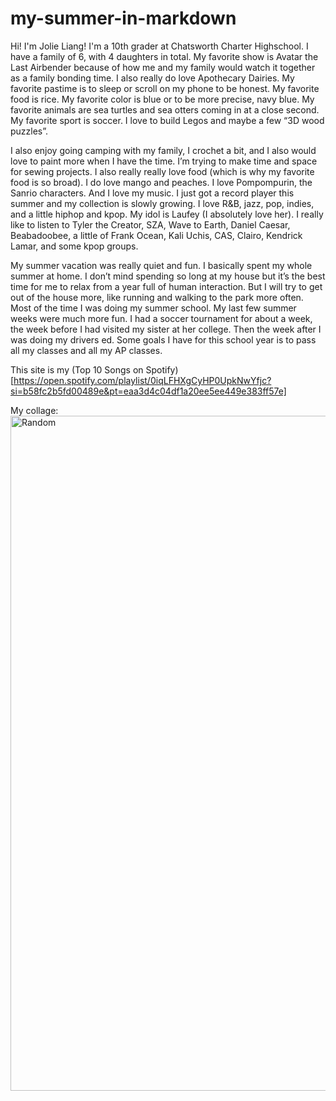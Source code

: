 # my-summer-in-markdown
Hi! I'm Jolie Liang! I'm a 10th grader at Chatsworth Charter Highschool. I have a family of 6, with 4 daughters in total. My favorite show is Avatar the Last Airbender because of how me and my family would watch it together as a family bonding time. I also really do love Apothecary Dairies. My favorite pastime is to sleep or scroll on my phone to be honest. My favorite food is rice. My favorite color is blue or to be more precise, navy blue. My favorite animals are sea turtles and sea otters coming in at a close second. My favorite sport is soccer. I love to build Legos and maybe a few “3D wood puzzles”.

I also enjoy going camping with my family, I crochet a bit, and I also would love to paint more when I have the time. I’m trying to make time and space for sewing projects. I also really really love food (which is why my favorite food is so broad). I do love mango and peaches. I love Pompompurin, the Sanrio characters. And I love my music. I just got a record player this summer and my collection is slowly growing. I love R&B, jazz, pop, indies, and a little hiphop and kpop. My idol is Laufey (I absolutely love her). I really like to listen to Tyler the Creator, SZA, Wave to Earth, Daniel Caesar, Beabadoobee, a little of Frank Ocean, Kali Uchis, CAS, Clairo, Kendrick Lamar, and some kpop groups.

My summer vacation was really quiet and fun. I basically spent my whole summer at home. I don’t mind spending so long at my house but it’s the best time for me to relax from a year full of human interaction. But I will try to get out of the house more, like running and walking to the park more often. Most of the time I was doing my summer school. My last few summer weeks were much more fun. I had a soccer tournament for about a week, the week before I had visited my sister at her college. Then the week after I was doing my drivers ed. Some goals I have for this school year is to pass all my classes and all my AP classes.<br/>

This site is my (Top 10 Songs on Spotify) [https://open.spotify.com/playlist/0iqLFHXgCyHP0UpkNwYfjc?si=b58fc2b5fd00489e&pt=eaa3d4c04df1a20ee5ee449e383ff57e]<br/>

My collage:
<img width="1920" height="1080" alt="Random" src="https://github.com/user-attachments/assets/e6f849fb-4abb-49db-956e-bf51f0d3fd99" />
